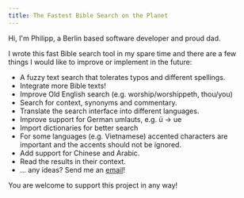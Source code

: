 ```yaml
---
title: The Fastest Bible Search on the Planet
---
```


Hi, I'm Philipp, a Berlin based software developer and proud dad.

I wrote this fast Bible search tool in my spare time
and there are a few things I would like to improve or implement in the future:

- A fuzzy text search that tolerates typos and different spellings.
- Integrate more Bible texts!
- Improve Old English search (e.g. worship/worshippeth, thou/you)
- Search for context, synonyms and commentary.
- Translate the search interface into different languages.
- Improve support for German umlauts, e.g. ü -> ue
- Import dictionaries for better search
- For some languages (e.g. Vietnamese) accented characters are important and the accents should not be ignored.
- Add support for Chinese and Arabic.
- Read the results in their context.
- ... any ideas? Send me an [email](philipp@stratha.us)!

You are welcome to support this project in any way!
